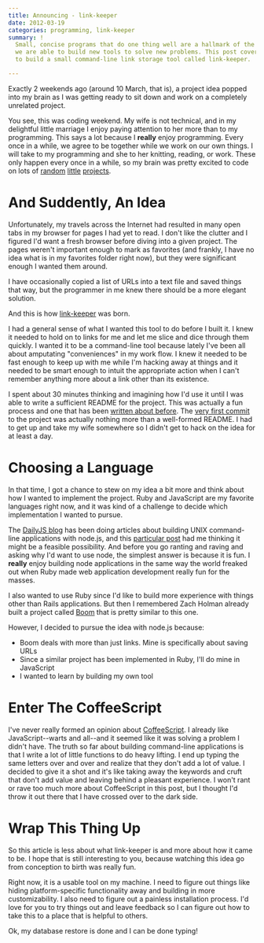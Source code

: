 ```yaml
---
title: Announcing - link-keeper
date: 2012-03-19
categories: programming, link-keeper
summary: !
  Small, concise programs that do one thing well are a hallmark of the UNIX philosopy. With modern technologies,
  we are able to build new tools to solve new problems. This post covers using README-driven development and CoffeeScript
  to build a small command-line link storage tool called link-keeper.

---
```


Exactly 2 weekends ago (around 10 March, that is), a project idea popped into my brain as I was getting ready to sit down and work on a completely unrelated project.

You see, this was coding weekend. My wife is not technical, and in my delightful little marriage I enjoy paying attention to her more than to my programming. This says a lot because I **really** enjoy programming. Every once in a while, we agree to be together while we work on our own things. I will take to my programming and she to her knitting, reading, or work. These only happen every once in a while, so my brain was pretty excited to code on lots of [random](https://github.com/TheDahv/MYCG)
[little](https://github.com/TheDahv/CMTracker) [projects](https://github.com/TheDahv/dahvsite).

# And Suddently, An Idea

Unfortunately, my travels across the Internet had resulted in many open tabs in my browser for pages I had yet to read. I don't like the clutter and I figured I'd want a fresh browser before diving into a given project. The pages weren't important enough to mark as favorites (and frankly, I have no idea what is in my favorites folder right now), but they were significant enough I wanted them around.

I have occasionally copied a list of URLs into a text file and saved things that way, but the programmer in me knew there should be a more elegant solution.

And this is how [link-keeper](https://github.com/TheDahv/link-keeper) was born.

I had a general sense of what I wanted this tool to do before I built it. I knew it needed to hold on to links for me and let me slice and dice through them quickly. I wanted it to be a command-line tool because lately I've been all about amputating "conveniences" in my work flow. I knew it needed to be fast enough to keep up with me while I'm hacking away at things and it needed to be smart enough to intuit the appropriate action when I can't remember anything more about a link other than its existence.

I spent about 30 minutes thinking and imagining how I'd use it until I was able to write a sufficient README for the project. This was actually a fun process and one that has been [written about before](http://tom.preston-werner.com/2010/08/23/readme-driven-development.html). The [very first commit](https://github.com/TheDahv/link-keeper/commit/5d6de9cf60e3b2964ff66c54a180ad5897372b7e) to the project was actually nothing more than a well-formed README. I had to get up and take my wife somewhere so I didn't get to hack on the idea for at least a day.

# Choosing a Language

In that time, I got a chance to stew on my idea a bit more and think about how I wanted to implement the project. Ruby and JavaScript are my favorite languages right now, and it was kind of a challenge to decide which implementation I wanted to pursue.

The [DailyJS blog](http://dailyjs.com/) has been doing articles about building UNIX command-line applications with node.js, and this [particular post](http://dailyjs.com/2012/03/01/unix-node-arguments/) had me thinking it might be a feasible possibility. And before you go ranting and raving and asking why I'd want to use node, the simplest answer is because it is fun. I **really** enjoy building node applications in the same way the world freaked out when Ruby made web application development really fun for the masses.

I also wanted to use Ruby since I'd like to build more experience with things other than Rails applications. But then I remembered Zach Holman already built a project called [Boom](http://zachholman.com/boom/) that is pretty similar to this one.

However, I decided to pursue the idea with node.js because:

- Boom deals with more than just links. Mine is specifically about saving URLs
- Since a similar project has been implemented in Ruby, I'll do mine in JavaScript
- I wanted to learn by building my own tool

# Enter The CoffeeScript

I've never really formed an opinion about [CoffeeScript](http://coffeescript.org/). I already like JavaScript--warts and all--and it seemed like it was solving a problem I didn't have. The truth so far about building command-line applications is that I write a lot of little functions to do heavy lifting. I end up typing the same letters over and over and realize that they don't add a lot of value. I decided to give it a shot and it's like taking away the keywords and cruft that don't add value and leaving behind a pleasant experience. I won't rant or rave too much more about CoffeeScript in this post, but I thought I'd throw it out there that I have crossed over to the dark side.

# Wrap This Thing Up

So this article is less about what link-keeper is and more about how it came to be. I hope that is still interesting to you, because watching this idea go from conception to birth was really fun.

Right now, it is a usable tool on my machine. I need to figure out things like hiding platform-specific functionality away and building in more customizability. I also need to figure out a painless installation process. I'd love for you to try things out and leave feedback so I can figure out how to take this to a place that is helpful to others.

Ok, my database restore is done and I can be done typing!

